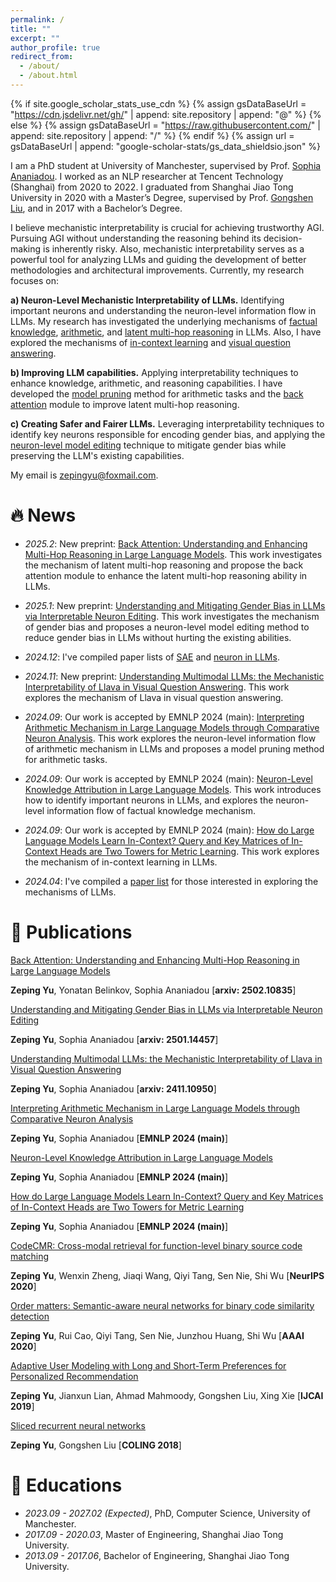 ```yaml
---
permalink: /
title: ""
excerpt: ""
author_profile: true
redirect_from: 
  - /about/
  - /about.html
---
```


{% if site.google_scholar_stats_use_cdn %}
{% assign gsDataBaseUrl = "https://cdn.jsdelivr.net/gh/" | append: site.repository | append: "@" %}
{% else %}
{% assign gsDataBaseUrl = "https://raw.githubusercontent.com/" | append: site.repository | append: "/" %}
{% endif %}
{% assign url = gsDataBaseUrl | append: "google-scholar-stats/gs_data_shieldsio.json" %}

<span class='anchor' id='about-me'></span>

I am a PhD student at University of Manchester, supervised by Prof. [Sophia Ananiadou](https://research.manchester.ac.uk/en/persons/sophia.ananiadou). I worked as an NLP researcher at Tencent Technology (Shanghai) from 2020 to 2022. I graduated from Shanghai Jiao Tong University in 2020 with a Master’s Degree, supervised by Prof. [Gongshen Liu](https://infosec.sjtu.edu.cn/DirectoryDetail.aspx?id=75), and in 2017 with a Bachelor’s Degree. 

I believe mechanistic interpretability is crucial for achieving trustworthy AGI. Pursuing AGI without understanding the reasoning behind its decision-making is inherently risky. Also, mechanistic interpretability serves as a powerful tool for analyzing LLMs and guiding the development of better methodologies and architectural improvements. Currently, my research focuses on:

**a) Neuron-Level Mechanistic Interpretability of LLMs.** Identifying important neurons and understanding the neuron-level information flow in LLMs. My research has investigated the underlying mechanisms of [factual knowledge](https://aclanthology.org/2024.emnlp-main.191/), [arithmetic](https://aclanthology.org/2024.emnlp-main.193/), and [latent multi-hop reasoning](https://arxiv.org/pdf/2502.10835) in LLMs. Also, I have explored the mechanisms of [in-context learning](https://aclanthology.org/2024.emnlp-main.192/) and [visual question answering](https://arxiv.org/pdf/2411.10950).

**b) Improving LLM capabilities.** Applying interpretability techniques to enhance knowledge, arithmetic, and reasoning capabilities. I have developed the [model pruning](https://aclanthology.org/2024.emnlp-main.193/) method for arithmetic tasks and the [back attention](https://arxiv.org/pdf/2502.10835) module to improve latent multi-hop reasoning.

**c) Creating Safer and Fairer LLMs.** Leveraging interpretability techniques to identify key neurons responsible for encoding gender bias, and applying the [neuron-level model editing](https://arxiv.org/pdf/2501.14457) technique to mitigate gender bias while preserving the LLM's existing capabilities.

My email is zepingyu@foxmail.com.

# 🔥 News

- *2025.2*: New preprint: [Back Attention: Understanding and Enhancing Multi-Hop Reasoning in Large Language Models](https://arxiv.org/pdf/2502.10835). This work investigates the mechanism of latent multi-hop reasoning and propose the back attention module to enhance the latent multi-hop reasoning ability in LLMs. 

- *2025.1*: New preprint: [Understanding and Mitigating Gender Bias in LLMs via Interpretable Neuron Editing](https://arxiv.org/pdf/2501.14457). This work investigates the mechanism of gender bias and proposes a neuron-level model editing method to reduce gender bias in LLMs without hurting the existing abilities. 

- *2024.12*: I've compiled paper lists of [SAE](https://github.com/zepingyu0512/awesome-SAE) and [neuron in LLMs](https://github.com/zepingyu0512/awesome-LLM-neuron).

- *2024.11*: New preprint: [Understanding Multimodal LLMs: the Mechanistic Interpretability of Llava in Visual Question Answering](https://arxiv.org/pdf/2411.10950). This work explores the mechanism of Llava in visual question answering. 

- *2024.09*: Our work is accepted by EMNLP 2024 (main): [Interpreting Arithmetic Mechanism in Large Language Models through Comparative Neuron Analysis](https://zepingyu0512.github.io/arithmetic-mechanism.github.io/). This work explores the neuron-level information flow of arithmetic mechanism in LLMs and proposes a model pruning method for arithmetic tasks. 

- *2024.09*: Our work is accepted by EMNLP 2024 (main): [Neuron-Level Knowledge Attribution in Large Language Models](https://zepingyu0512.github.io/neuron-attribution.github.io/). This work introduces how to identify important neurons in LLMs, and explores the neuron-level information flow of factual knowledge mechanism. 

- *2024.09*: Our work is accepted by EMNLP 2024 (main): [How do Large Language Models Learn In-Context? Query and Key
Matrices of In-Context Heads are Two Towers for Metric Learning](https://zepingyu0512.github.io/in-context-mechanism.github.io/). This work explores the mechanism of in-context learning in LLMs.

- *2024.04*: I've compiled a [paper list](https://github.com/zepingyu0512/awesome-llm-understanding-mechanism) for those interested in exploring the mechanisms of LLMs.

# 📝 Publications

[Back Attention: Understanding and Enhancing Multi-Hop Reasoning in Large Language Models](https://arxiv.org/pdf/2502.10835)

**Zeping Yu**, Yonatan Belinkov, Sophia Ananiadou \[**arxiv: 2502.10835**\]

[Understanding and Mitigating Gender Bias in LLMs via Interpretable Neuron Editing](https://arxiv.org/pdf/2501.14457)

**Zeping Yu**, Sophia Ananiadou \[**arxiv: 2501.14457**\]

[Understanding Multimodal LLMs: the Mechanistic Interpretability of Llava in Visual Question Answering](https://arxiv.org/pdf/2411.10950)

**Zeping Yu**, Sophia Ananiadou \[**arxiv: 2411.10950**\]

[Interpreting Arithmetic Mechanism in Large Language Models through Comparative Neuron Analysis](https://zepingyu0512.github.io/arithmetic-mechanism.github.io/)

**Zeping Yu**, Sophia Ananiadou \[**EMNLP 2024 (main)**\]

[Neuron-Level Knowledge Attribution in Large Language Models](https://zepingyu0512.github.io/neuron-attribution.github.io/)

**Zeping Yu**, Sophia Ananiadou \[**EMNLP 2024 (main)**\]

[How do Large Language Models Learn In-Context? Query and Key Matrices of In-Context Heads are Two Towers for Metric Learning](https://zepingyu0512.github.io/in-context-mechanism.github.io/)

**Zeping Yu**, Sophia Ananiadou \[**EMNLP 2024 (main)**\]

[CodeCMR: Cross-modal retrieval for function-level binary source code matching](https://proceedings.neurips.cc/paper/2020/file/285f89b802bcb2651801455c86d78f2a-Paper.pdf) 

**Zeping Yu**, Wenxin Zheng, Jiaqi Wang, Qiyi Tang, Sen Nie, Shi Wu \[**NeurIPS 2020**\]

[Order matters: Semantic-aware neural networks for binary code similarity detection](https://keenlab.tencent.com/en/whitepapers/Ordermatters.pdf) 

**Zeping Yu**, Rui Cao, Qiyi Tang, Sen Nie, Junzhou Huang, Shi Wu \[**AAAI 2020**\]

[Adaptive User Modeling with Long and Short-Term Preferences for Personalized Recommendation](https://www.ijcai.org/proceedings/2019/0585.pdf) 

**Zeping Yu**, Jianxun Lian, Ahmad Mahmoody, Gongshen Liu, Xing Xie \[**IJCAI 2019**\]

[Sliced recurrent neural networks](https://arxiv.org/pdf/1807.02291.pdf) 

**Zeping Yu**, Gongshen Liu \[**COLING 2018**\]

# 📖 Educations
- *2023.09 - 2027.02 (Expected)*, PhD, Computer Science, University of Manchester. 
- *2017.09 - 2020.03*, Master of Engineering, Shanghai Jiao Tong University.
- *2013.09 - 2017.06*, Bachelor of Engineering, Shanghai Jiao Tong University.
